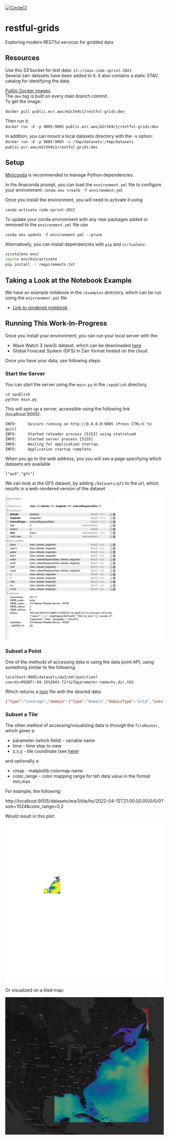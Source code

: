 [![CircleCI](https://circleci.com/gh/asascience/restful-grids/tree/main.svg?style=svg)](https://circleci.com/gh/asascience/restful-grids/tree/main)

# restful-grids
Exploring modern RESTful services for gridded data

## Resources
Use this S3 bucket for test data: `s3://ioos-code-sprint-2022`  
Several zarr datasets have been added to it. It also contains a static STAC catalog for identifying the data.

[Public Docker images](https://gallery.ecr.aws/m2c5k9c1/restful-grids)  
The `dev` tag is built on every main branch commit.  
To get the image:  
  
`docker pull public.ecr.aws/m2c5k9c1/restful-grids:dev`

Then run it:  
`docker run -d -p 9005:9005 public.ecr.aws/m2c5k9c1/restful-grids:dev`

In addition, you can mount a local datasets directory with the -v option:  
`docker run -d -p 9005:9005 -v /tmp/datasets:/tmp/datasets public.ecr.aws/m2c5k9c1/restful-grids:dev`

## Setup
[Miniconda](https://docs.conda.io/en/latest/miniconda.html) is recommended to manage Python dependencies.  

In the Anaconda prompt, you can load the `environment.yml` file to configure your environment:
`conda env create -f environment.yml`

Once you install the environment, you will need to activate it using

`conda activate code-sprint-2022`

To update your conda environment with any new packages added or removed to the `environment.yml` file use

`conda env update -f environment.yml --prune`

Alternatively, you can install dependencies with `pip` and `virtualenv`: 

```bash
virutalenv env/
source env/bin/activate
pip install -r requirements.txt
```

## Taking a Look at the Notebook Example
We have an example notebook in the `/examples` directory, which can be run using the `enivronment.yml` file
- [Link to rendered notebook](https://nbviewer.org/github/asascience/restful-grids/blob/main/examples/demo-apis.ipynb)

## Running This Work-In-Progress

Once you install your environment, you can run your local server with the:
- Wave Watch 3 (ww3) dataset, which can be downloaded [here]()
- Global Forecast System (GFS) in Zarr format hosted on the cloud

Once you have your data, use following steps:

### Start the Server
You can start the server using the `main.py` in the `/xpublish` directory

```
cd xpublish
python main.py
```

This will spin up a server, accessible using the following link (localhost:9005):

```
INFO:     Uvicorn running on http://0.0.0.0:9005 (Press CTRL+C to quit)
INFO:     Started reloader process [5152] using statreload
INFO:     Started server process [5155]
INFO:     Waiting for application startup.
INFO:     Application startup complete.
```

When you go to the web address, you you will see a page specifying which datasets are available

```
["ww3","gfs"]
```

We can look at the GFS dataset, by adding `/datasets/gfs` to the url, which results in a web-rendered version of the dataset

![GFS-web](images/gfs-web.png)

### Subset a Point

One of the methods of accessing data is using the data point API, using something similar to the following:

```
localhost:9005/datasets/ww3/edr/position?coords=POINT(-69.35%2043.72)%27&parameter-name=hs,dir,t02
```

Which returns a [json](https://www.json.org/json-en.html) file with the desired data:


```json
{"type":"Coverage","domain":{"type":"Domain","domainType":"Grid","axes":{"x":{"values":[-69.30000305175781]},"y":{"values":[43.70000076293945]},"t":{"values":["2022-04-11T12:00:00","2022-04-11T12:59:59","2022-04-11T14:00:00","2022-04-11T15:00:00","2022-04-11T15:59:59","2022-04-11T17:00:00","2022-04-11T18:00:00","2022-04-11T18:59:59","2022-04-11T20:00:00","2022-04-11T21:00:00","2022-04-11T21:59:59","2022-04-11T23:00:00","2022-04-12T00:00:00","2022-04-12T00:59:59","2022-04-12T02:00:00","2022-04-12T03:00:00","2022-04-12T03:59:59","2022-04-12T05:00:00","2022-04-12T06:00:00","2022-04-12T06:59:59","2022-04-12T08:00:00","2022-04-12T09:00:00","2022-04-12T09:59:59","2022-04-12T11:00:00","2022-04-12T12:00:00","2022-04-12T12:59:59","2022-04-12T14:00:00","2022-04-12T15:00:00","2022-04-12T15:59:59","2022-04-12T17:00:00","2022-04-12T18:00:00","2022-04-12T18:59:59","2022-04-12T20:00:00","2022-04-12T21:00:00","2022-04-12T21:59:59","2022-04-12T23:00:00","2022-04-13T00:00:00","2022-04-13T00:59:59","2022-04-13T02:00:00","2022-04-13T03:00:00","2022-04-13T03:59:59","2022-04-13T05:00:00","2022-04-13T06:00:00","2022-04-13T06:59:59","2022-04-13T08:00:00","2022-04-13T09:00:00","2022-04-13T09:59:59","2022-04-13T11:00:00","2022-04-13T12:00:00","2022-04-13T12:59:59","2022-04-13T14:00:00","2022-04-13T15:00:00","2022-04-13T15:59:59","2022-04-13T17:00:00","2022-04-13T18:00:00","2022-04-13T18:59:59","2022-04-13T20:00:00","2022-04-13T21:00:00","2022-04-13T21:59:59","2022-04-13T23:00:00","2022-04-14T00:00:00","2022-04-14T00:59:59","2022-04-14T02:00:00","2022-04-14T03:00:00","2022-04-14T03:59:59","2022-04-14T05:00:00","2022-04-14T06:00:00","2022-04-14T06:59:59","2022-04-14T08:00:00","2022-04-14T09:00:00","2022-04-14T09:59:59","2022-04-14T11:00:00","2022-04-14T12:00:00"]},"forecast_reference_time":{"values":["2022-04-11T12:00:00"]}},"referencing":[]},"parameters":{"hs":{"type":"Parameter","observedProperty":{"label":{"en":"significant height of wind and swell waves"}},"description":{"en":"significant height of wind and swell waves"},"unit":{"label":{"en":"m"}}},"dir":{"type":"Parameter","observedProperty":{"label":{"en":"wave mean direction"}},"description":{"en":"wave mean direction"},"unit":{"label":{"en":"degree"}}},"t02":{"type":"Parameter","observedProperty":{"label":{"en":"mean period T02"}},"description":{"en":"mean period T02"},"unit":{"label":{"en":"s"}}}},"ranges":{"hs":{"type":"NdArray","dataType":"float","axisNames":["forecast_reference_time","t"],"shape":[1,73],"values":[0.33467215299606323,0.3588910698890686,0.3660368025302887,0.3152061402797699,0.2875429093837738,0.33364781737327576,0.42414912581443787,0.5218766927719116,0.599566638469696,0.6628382802009583,0.6959347724914551,0.7017455697059631,0.6900897026062012,0.6990023255348206,0.7459676861763,0.8135576248168945,0.8708090782165527,0.9190717339515686,0.9822579026222229,1.0730650424957275,1.1682802438735962,1.2368590831756592,1.2590762376785278,1.2461904287338257,1.2177737951278687,1.190627098083496,1.1743522882461548,1.1686142683029175,1.168257474899292,1.1705492734909058,1.1713541746139526,1.1505155563354492,1.1002039909362793,1.029807448387146,0.9527088403701782,0.8763468265533447,0.8059961199760437,0.7473487257957458,0.6959123611450195,0.6488614678382874,0.6027891635894775,0.5554247498512268,0.5091127157211304,0.4687694013118744,0.4349559545516968,0.40602195262908936,0.3779057264328003,0.3484857380390167,0.3213227689266205,0.30005601048469543,0.2922517955303192,0.3058054745197296,0.34318259358406067,0.39665448665618896,0.4514908790588379,0.4962618947029114,0.5274868011474609,0.5485127568244934,0.5546026825904846,0.5439878106117249,0.5306615829467773,0.521487832069397,0.5167329907417297,0.513405442237854,0.5168517827987671,0.531062662601471,0.5381449460983276,0.5489262938499451,0.570189356803894,0.6079721450805664,0.6753485798835754,0.7782320976257324,0.9024170637130737]},"dir":{"type":"NdArray","dataType":"float","axisNames":["forecast_reference_time","t"],"shape":[1,73],"values":[304.64556884765625,299.618408203125,293.408203125,287.8389892578125,280.72564697265625,269.44873046875,255.81439208984375,244.49017333984375,236.51898193359375,230.26300048828125,225.9736328125,223.1942138671875,221.13653564453125,218.9971923828125,215.77105712890625,211.55718994140625,210.140380859375,211.71331787109375,214.11346435546875,215.63812255859375,215.6729736328125,214.7518310546875,212.01513671875,208.25762939453125,204.655029296875,201.95989990234375,200.77069091796875,201.060302734375,201.87841796875,202.632568359375,203.35174560546875,203.40252685546875,202.67822265625,201.50372314453125,200.7591552734375,200.6708984375,201.12451171875,202.5379638671875,204.12567138671875,205.147216796875,204.88092041015625,202.3099365234375,198.0283203125,194.3463134765625,192.36212158203125,191.99456787109375,191.7603759765625,190.14593505859375,187.52301025390625,184.47686767578125,181.40606689453125,178.68524169921875,176.647705078125,175.54791259765625,175.24810791015625,175.56658935546875,176.4949951171875,178.193603515625,178.86566162109375,178.3890380859375,177.8448486328125,177.36468505859375,177.0433349609375,176.85498046875,175.67352294921875,174.07855224609375,173.53839111328125,173.0093994140625,173.1402587890625,174.214111328125,174.9512939453125,173.96197509765625,171.16070556640625]},"t02":{"type":"NdArray","dataType":"float","axisNames":["forecast_reference_time","t"],"shape":[1,73],"values":[1.8070895671844482,2.1569175720214844,2.2606236934661865,2.272696018218994,2.1709280014038086,2.151611089706421,2.3017566204071045,2.452406644821167,2.5829691886901855,2.69464111328125,2.7830710411071777,2.8376331329345703,2.8641910552978516,2.8558714389801025,2.8827998638153076,2.953688144683838,3.059943675994873,3.1737217903137207,3.3152377605438232,3.4846651554107666,3.6484591960906982,3.765639543533325,3.8690288066864014,3.9598238468170166,4.043913841247559,4.048367500305176,3.98111629486084,3.90596079826355,3.8609814643859863,3.8333399295806885,3.807370662689209,3.8096847534179688,3.8128299713134766,3.805934190750122,3.7544338703155518,3.6700472831726074,3.5692813396453857,3.447746992111206,3.3469176292419434,3.2537217140197754,3.212505578994751,3.2340455055236816,3.3002560138702393,3.3129446506500244,3.226036310195923,3.080014944076538,2.9937071800231934,3.0099799633026123,3.108988046646118,3.356945514678955,3.7293829917907715,4.201430797576904,4.8152899742126465,5.385035037994385,5.667536735534668,5.556057453155518,5.037730693817139,4.278224468231201,4.069947719573975,4.364011287689209,4.786285877227783,5.236138820648193,5.629247188568115,5.760343074798584,4.635284900665283,3.936607837677002,3.8392491340637207,3.6843204498291016,3.5711114406585693,3.5300326347351074,3.4591054916381836,3.4388718605041504,3.4989757537841797]}}}
```

### Subset a Tile

The other method of accessing/visualizing data is through the `TileRouter`, which given a:
- parameter (which field) - variable name
- time - time step to view
- z,x,y - tile coordinate (see [here](https://www.maptiler.com/google-maps-coordinates-tile-bounds-projection))

and optionally a:
- cmap - matplotlib colormap name 
- color_range - color mapping range for teh data value in the format min,max

For example, the following:

http://localhost:9005/datasets/ww3/tile/hs/2022-04-12T21:00:00.00/0/0/0?size=1024&color_range=0,2

Would result in this plot:

![Example Image API](images/example-image-api.png)

Or visualized on a tiled map: 

![Map Image Example](images/map-tile-example.png)
